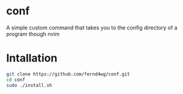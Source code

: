 # conf 
A simple custom command that takes you to the config directory of a program though nvim

# Intallation

```bash 
git clone https://github.com/fernd4wg/conf.git
cd conf 
sudo ./install.sh
